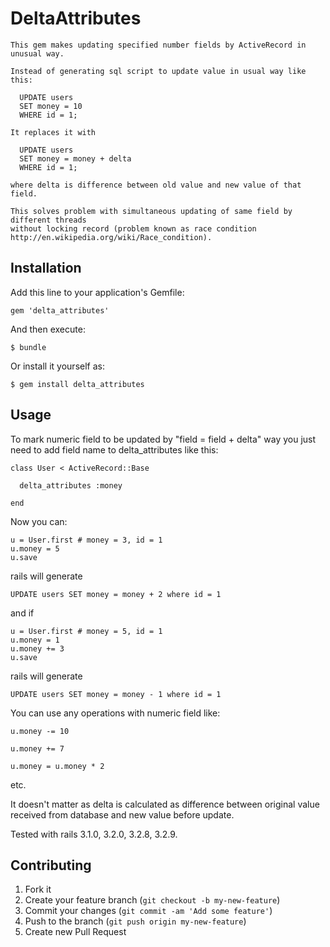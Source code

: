 # DeltaAttributes

    This gem makes updating specified number fields by ActiveRecord in unusual way.

    Instead of generating sql script to update value in usual way like this:

      UPDATE users
      SET money = 10
      WHERE id = 1;

    It replaces it with

      UPDATE users
      SET money = money + delta
      WHERE id = 1;

    where delta is difference between old value and new value of that field.

    This solves problem with simultaneous updating of same field by different threads
    without locking record (problem known as race condition http://en.wikipedia.org/wiki/Race_condition).

## Installation

Add this line to your application's Gemfile:

    gem 'delta_attributes'

And then execute:

    $ bundle

Or install it yourself as:

    $ gem install delta_attributes

## Usage

  To mark numeric field to be updated by "field = field + delta" way you just need to add field
  name to delta_attributes like this:

    class User < ActiveRecord::Base

      delta_attributes :money

    end

  Now you can:

    u = User.first # money = 3, id = 1
    u.money = 5
    u.save

  rails will generate

    UPDATE users SET money = money + 2 where id = 1

  and if

    u = User.first # money = 5, id = 1
    u.money = 1
    u.money += 3
    u.save

  rails will generate

    UPDATE users SET money = money - 1 where id = 1

  You can use any operations with numeric field like:

    u.money -= 10

    u.money += 7

    u.money = u.money * 2

  etc.

  It doesn't matter as delta is calculated as difference between original value received from database and new value
  before update.

  Tested with rails 3.1.0, 3.2.0, 3.2.8, 3.2.9.

## Contributing

1. Fork it
2. Create your feature branch (`git checkout -b my-new-feature`)
3. Commit your changes (`git commit -am 'Add some feature'`)
4. Push to the branch (`git push origin my-new-feature`)
5. Create new Pull Request
